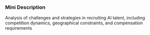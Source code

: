 ### Mini Description

Analysis of challenges and strategies in recruiting AI talent, including competition dynamics, geographical constraints, and compensation requirements
